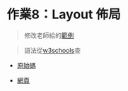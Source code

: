 # 作業8：Layout 佈局
> 修改老師給的[範例](https://www.w3schools.com/css/tryit.asp?filename=trycss_website_layout_grid2)

>語法從[w3schools](https://www.w3schools.com/)查
- [原始碼](https://github.com/HJH60/wp/blob/master/hw8_0426_w10/Layout.html)

- [網頁](https://hjh60.github.io/wp/hw8_0426_w10/Layout.html)
